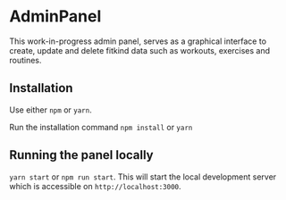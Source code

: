 # AdminPanel

This work-in-progress admin panel, serves as a graphical interface to create, update and delete fitkind data such as workouts, exercises and routines.


## Installation

Use either `npm` or `yarn`.

Run the installation command `npm install` or `yarn`

## Running the panel locally

`yarn start` or `npm run start`. This will start the local development server which is accessible on `http://localhost:3000`.